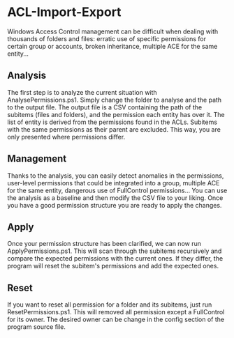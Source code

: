 # ACL-Import-Export

Windows Access Control management can be difficult when dealing with thousands of folders and files: erratic use of specific permissions for certain group or accounts, broken inheritance, multiple ACE for the same entity...

## Analysis
The first step is to analyze the current situation with AnalysePermissions.ps1. Simply change the folder to analyse and the path to the output file. The output file is a CSV containing the path of the subitems (files and folders), and the permission each entity has over it. The list of entity is derived from the permissions found in the ACLs. Subitems with the same permissions as their parent are excluded. This way, you are only presented where permissions differ.

## Management
Thanks to the analysis, you can easily detect anomalies in the permissions, user-level permissions that could be integrated into a group, multiple ACE for the same entity, dangerous use of FullControl permissions... You can use the analysis as a baseline and then modify the CSV file to your liking. Once you have a good permission structure you are ready to apply the changes.

## Apply
Once your permission structure has been clarified, we can now run ApplyPermissions.ps1. This will scan through the subitems recursively and compare the expected permissions with the current ones. If they differ, the program will reset the subitem's permissions and add the expected ones.

## Reset
If you want to reset all permission for a folder and its subitems, just run ResetPermissions.ps1. This will removed all permission except a FullControl for its owner. The desired owner can be change in the config section of the program source file. 
